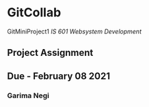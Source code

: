 # GitCollab
GitMiniProject1
*IS 601 Websystem Development*
## Project Assignment ##
## Due - February 08 2021 ##
### Garima Negi ###
